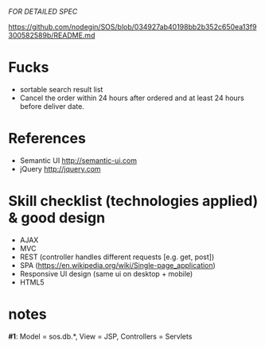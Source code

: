 *FOR DETAILED SPEC*

https://github.com/nodegin/SOS/blob/034927ab40198bb2b352c650ea13f9300582589b/README.md

# Fucks

- sortable search result list
- Cancel the order within 24 hours after ordered and at least 24 hours before deliver date.


# References

- Semantic UI  http://semantic-ui.com
- jQuery  http://jquery.com

# Skill checklist (technologies applied) & good design

- AJAX
- MVC
- REST (controller handles different requests [e.g. get, post])
- SPA (https://en.wikipedia.org/wiki/Single-page_application)
- Responsive UI design (same ui on desktop + mobile)
- HTML5

# notes

**#1**: Model = sos.db.*, View = JSP, Controllers = Servlets
